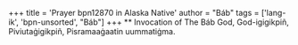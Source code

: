 +++
title = 'Prayer bpn12870 in Alaska Native'
author = "Báb"
tags = ['lang-ik', 'bpn-unsorted', "Báb"]
+++
** Invocation of The Báb
God, God-igigikpiñ, Piviutaġigikpiñ, Pisramaaġaatin uummatiġma.
